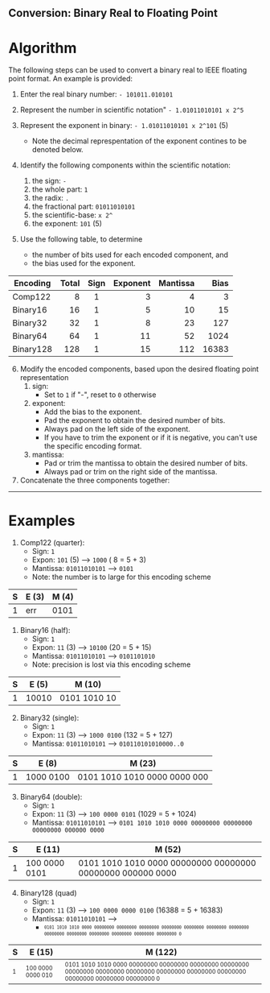 ## Conversion: Binary Real to Floating Point

# Algorithm
The following steps can be used to convert a binary real to IEEE floating point format.  An example is provided:

1. Enter the real binary number: ``- 101011.010101``
2. Represent the number in scientific notation" ``- 1.01011010101 x 2^5``
3. Represent the exponent in binary: ``- 1.01011010101 x 2^101`` (5)
   - Note the decimal represpentation of the exponent contines to be denoted below.
4. Identify the following components within the scientific notation:
   1. the sign: ``-``
   2. the whole part: ``1``
   3. the radix: ``.``
   4. the fractional part: ``01011010101``
   5. the scientific-base: ``x 2^``
   6. the exponent: ``101`` (5)

5. Use the following table, to determine
   - the number of bits used for each encoded component, and 
   - the bias used for the exponent.

| Encoding  | Total | Sign | Exponent | Mantissa |  Bias |
| --------- | ----: | :--: | -------: | -------: | ----: |
| Comp122   |     8 |  1   |  3       |        4 |     3 |
| Binary16  |    16 |  1   |  5       |       10 |    15 |
| Binary32  |    32 |  1   |  8       |       23 |   127 |
| Binary64  |    64 |  1   |  11      |       52 |  1024 |
| Binary128 |   128 |  1   |  15      |      112 | 16383 |


6. Modify the encoded components, based upon the desired floating point representation
   1. sign: 
      - Set to ``1`` if "-", reset to ``0`` otherwise
   2. exponent: 
      - Add the bias to the exponent.
      - Pad the exponent to obtain the desired number of bits.
      - Always pad on the left side of the exponent.
      - If you have to trim the exponent or if it is negative, you can't use the specific encoding format.
   3. mantissa: 
      - Pad or trim the mantissa to obtain the desired number of bits.
      - Always pad or trim on the right side of the mantissa.
7. Concatenate the three components together:


----
# Examples

1. Comp122 (quarter):
   - Sign: ``1``
   - Expon: ``101`` (5) -->  ``1000`` ( 8 = 5 + 3)
   - Mantissa: ``01011010101`` --> ``0101`` 
   - Note: the number is to large for this encoding scheme

| S  | E (3)  | M (4) | 
| -- | ------ | ----- | 
| 1  |  err   |  0101 | 

1. Binary16 (half):
   - Sign: ``1``
   - Expon: ``11`` (3) -->  ``10100`` (20 = 5 + 15)
   - Mantissa: ``01011010101`` --> ``0101101010`` 
   - Note: precision is lost via this encoding scheme

| S  | E (5)  | M (10) | 
| -- | ------ | ----- | 
| 1  |  10010 |  0101 1010 10 | 


2. Binary32 (single):   
   - Sign: ``1``
   - Expon: ``11`` (3) -->  ``1000 0100`` (132 = 5 + 127)
   - Mantissa: ``01011010101`` --> ``010110101010000..0`` 

| S  | E (8)  | M (23) | 
| -- | ------ | ----- | 
| 1  |  1000 0100 |  0101 1010 1010 0000 0000 000 | 

3. Binary64 (double):
   - Sign: ``1``
   - Expon: ``11`` (3) -->  ``100 0000 0101`` (1029 = 5 + 1024)
   - Mantissa: ``01011010101`` --> ``0101 1010 1010 0000 00000000 00000000 00000000 000000 0000`` 

| S  | E (11)  | M (52) | 
| -- | ------ | ----- | 
| 1  |  100 0000 0101 |  0101 1010 1010 0000 00000000 00000000 00000000 000000 0000 | 


4. Binary128 (quad)
   - Sign: ``1``
   - Expon: ``11`` (3) -->  ``100 0000 0000 0100`` (16388 = 5 + 16383)
   - Mantissa: ``01011010101`` -->
     - <sup><sub>``0101 1010 1010 0000 00000000 00000000 00000000 00000000 00000000 00000000 00000000 00000000 00000000 00000000 00000000 00000000 00000000 0`` </sup></sub>

| S  | E (15)  | M (122) | 
| -- | ------ | ----- | 
| <sup><sub> 1 </sub></sup> |  <sup><sub>100 0000 0000 010</sub></sup> | <sup><sub> 0101 1010 1010 0000 00000000 00000000 00000000 00000000 00000000 00000000 00000000 00000000 00000000 00000000 00000000 00000000 00000000 0</sub></sup> |
